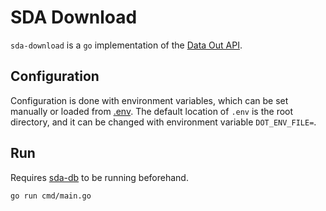 # SDA Download
`sda-download` is a `go` implementation of the [Data Out API](https://neic-sda.readthedocs.io/en/latest/dataout.html#rest-api-endpoints).

## Configuration
Configuration is done with environment variables, which can be set manually or loaded from [.env](.env).
The default location of `.env` is the root directory, and it can be changed with environment variable `DOT_ENV_FILE=`.

## Run
Requires [sda-db](https://github.com/neicnordic/sda-db) to be running beforehand.
```
go run cmd/main.go
```
